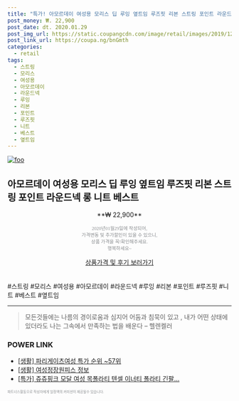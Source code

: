 ```yaml
--- 
title: "특가! 아모르데이 여성용 모리스 딥 루잉 옆트임 루즈핏 리본 스트링 포인트 라운드..." 
post_money: ₩. 22,900 
post_date: dt. 2020.01.29 
post_img_url: https://static.coupangcdn.com/image/retail/images/2019/12/17/16/5/106be4f9-4591-4fe2-9edf-9e947ba071c2.jpg 
post_link_url: https://coupa.ng/bnGmth 
categories: 
  - retail 
tags: 
  - 스트링 
  - 모리스 
  - 여성용 
  - 아모르데이 
  - 라운드넥 
  - 루잉 
  - 리본 
  - 포인트 
  - 루즈핏 
  - 니트 
  - 베스트 
  - 옆트임 
--- 
```

[![foo](https://static.coupangcdn.com/image/retail/images/2019/12/17/16/5/106be4f9-4591-4fe2-9edf-9e947ba071c2.jpg)](https://coupa.ng/bnGmth) 

## 아모르데이 여성용 모리스 딥 루잉 옆트임 루즈핏 리본 스트링 포인트 라운드넥 롱 니트 베스트 
<p style="text-align: center;">**₩ 22,900**</p> 
<p style="text-align: center;"><span style="color: #898c8f; font-family: Georgia,Times,serif; font-size: 0.75em;">2020년01월29일에 작성되어, <br>가격변동 및 추가할인이 있을 수 있으니,<br> 상품 가격을 꼭!확인해주세요.<br>행복하세요~</span> 
</p>	 
<div markdown="0" style="text-align: center;"><a href="https://coupa.ng/bnGmth" class="btn btn--success">상품가격 및 후기 보러가기</a></div> 
<br><br> 
  #스트링 #모리스 #여성용 #아모르데이 #라운드넥 #루잉 #리본 #포인트 #루즈핏 #니트 #베스트 #옆트임 
<hr> 

> 모든것들에는 나름의 경이로움과 심지어 어둠과 침묵이 있고 , 내가 어떤 상태에 있더라도 나는 그속에서 만족하는 법을 배운다 – 헬렌켈러 


### POWER LINK

* <a href="https://blog.naver.com/sakai111/221785372283" target="_blank"> [생활] 파리게이츠여성 특가 순위 ~57위</a>
* <a href="https://blog.naver.com/sakai111/221768793944" target="_blank"> [생활] 여성정장원피스 정보 </a>
* <a href="https://blog.naver.com/sakai111/221790079049" target="_blank">[특가] 쥬쥬핑크 모달 여성 목폴라티 텐셀 이너티 폴라티 긴팔...</a>

<span style="color: #898c8f; font-family: Georgia,Times,serif; font-size: 0.55em;">파트너스활동으로 작성자에게 일정액의 커미션이 제공될수 있습니다.</span> 
